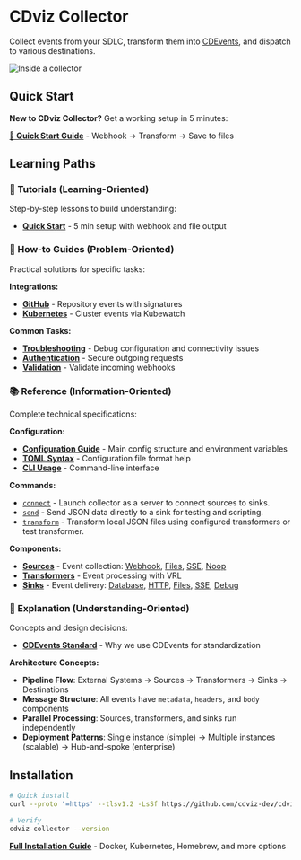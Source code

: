 # CDviz Collector

Collect events from your SDLC, transform them into [CDEvents](https://cdevents.dev/), and dispatch to various destinations.

![Inside a collector](/architectures/inside_collector.excalidraw.svg)

## Quick Start

**New to CDviz Collector?** Get a working setup in 5 minutes:

**[🚀 Quick Start Guide](./quick-start.md)** - Webhook → Transform → Save to files

## Learning Paths

### 📖 Tutorials (Learning-Oriented)

Step-by-step lessons to build understanding:

- **[Quick Start](./quick-start.md)** - 5 min setup with webhook and file output

### 🔧 How-to Guides (Problem-Oriented)

Practical solutions for specific tasks:

**Integrations:**

- **[GitHub](./integrations/github.md)** - Repository events with signatures
- **[Kubernetes](./integrations/kubewatch.md)** - Cluster events via Kubewatch

**Common Tasks:**

- **[Troubleshooting](./troubleshooting.md)** - Debug configuration and connectivity issues
- **[Authentication](./header-authentication.md)** - Secure outgoing requests
- **[Validation](./header-validation.md)** - Validate incoming webhooks

### 📚 Reference (Information-Oriented)

Complete technical specifications:

**Configuration:**

- **[Configuration Guide](./configuration.md)** - Main config structure and environment variables
- **[TOML Syntax](./toml-guide.md)** - Configuration file format help
- **[CLI Usage](./usage.md)** - Command-line interface

**Commands:**

- [`connect`](./connect.md) - Launch collector as a server to connect sources to sinks.
- [`send`](./send.md) - Send JSON data directly to a sink for testing and scripting.
- [`transform`](./transform.md) - Transform local JSON files using configured transformers or test transformer.

**Components:**

- **[Sources](./sources/)** - Event collection: [Webhook](./sources/webhook.md), [Files](./sources/opendal.md), [SSE](./sources/sse.md), [Noop](./sources/noop.md)
- **[Transformers](./transformers.md)** - Event processing with VRL
- **[Sinks](./sinks/)** - Event delivery: [Database](./sinks/db.md), [HTTP](./sinks/http.md), [Files](./sinks/folder.md), [SSE](./sinks/sse.md), [Debug](./sinks/debug.md)

### 🧠 Explanation (Understanding-Oriented)

Concepts and design decisions:

- **[CDEvents Standard](https://cdevents.dev/)** - Why we use CDEvents for standardization

**Architecture Concepts:**

- **Pipeline Flow**: External Systems → Sources → Transformers → Sinks → Destinations
- **Message Structure**: All events have `metadata`, `headers`, and `body` components
- **Parallel Processing**: Sources, transformers, and sinks run independently
- **Deployment Patterns**: Single instance (simple) → Multiple instances (scalable) → Hub-and-spoke (enterprise)

## Installation

```bash
# Quick install
curl --proto '=https' --tlsv1.2 -LsSf https://github.com/cdviz-dev/cdviz-collector/releases/download/v0.6.4/cdviz-collector-installer.sh | sh

# Verify
cdviz-collector --version
```

**[Full Installation Guide](./install.md)** - Docker, Kubernetes, Homebrew, and more options
